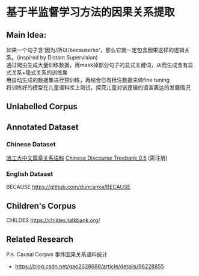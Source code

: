 # 基于半监督学习方法的因果关系提取

## Main Idea:
如果一个句子含'因为/所以/because/so'，那么它就一定包含因果这样的逻辑关系。(inspired by Distant Supervision)       
通过爬虫生成大量训练数据，再mask掉部分句子的显式关键词，从而生成含有显式关系+隐式关系的训练集       
用自动生成的数据集进行预训练，再结合已有标注数据来做fine tuning       
将训练好的模型在儿童语料库上测试，探究儿童对该逻辑的语言表达的发展情况       

## Unlabelled Corpus


## Annotated Dataset
### Chinese Dataset
[哈工大中文篇章关系语料](http://ir.hit.edu.cn/hit-cdtb/)
[Chinese Discourse Treebank 0.5](https://catalog.ldc.upenn.edu/LDC2014T21) (需注册)

### English Dataset
BECAUSE https://github.com/duncanka/BECAUSE

## Children's Corpus
CHILDES https://childes.talkbank.org/

## Related Research

P.s. Causal Corpus 事件因果关系语料统计
- https://blog.csdn.net/gao2628688/article/details/96228855
